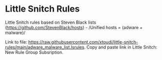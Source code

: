 # Little Snitch Rules
Little Snitch rules based on Steven Black lists (https://github.com/StevenBlack/hosts) - /Unified hosts = (adware + malware)/

Link to file: https://raw.githubusercontent.com/xtoudi/little-snitch-rules/main/adware_malware_list.lsrules.
Copy and paste link in Little Snitch: New Rule Group Subsription.
